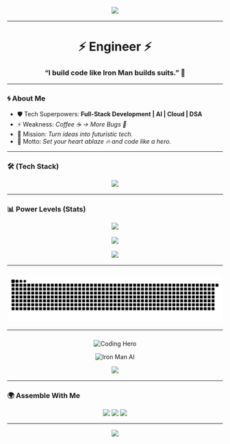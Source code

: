 <!-- Animated Header -->
<p align="center">
  <img src="https://readme-typing-svg.herokuapp.com?size=30&color=00F700&center=true&vCenter=true&width=500&lines=Venkateswarlu+Kasireddy" />
</p>


---

<h1 align="center">⚡ Engineer ⚡</h1>
<h3 align="center">“I build code like Iron Man builds suits.” 🦾</h3>

---

### 🌀 About Me 
- 🛡️ Tech Superpowers: **Full-Stack Development | AI | Cloud | DSA**
- ⚡ Weakness: *Coffee ☕ → More Bugs 🐛*
- 🧩 Mission: *Turn ideas into futuristic tech.*
- 🌌 Motto: *Set your heart ablaze 🔥 and code like a hero.*

---

### 🛠️ (Tech Stack)
<p align="center">
  <img src="https://skillicons.dev/icons?i=react,nodejs,express,python,java,ts,js,html,css,tailwind,redux,mysql,mongodb,docker,gcp,git,github" />
</p>

---

### 📊 Power Levels (Stats)
<p align="center">
  <img src="https://github-readme-streak-stats.herokuapp.com?user=venkatesh520556&theme=radical&hide_border=true&background=0D1117&stroke=FF0000&ring=FF0000&fire=FF0000" />
</p>

<p align="center">
  <img src="https://github-readme-stats.vercel.app/api?username=venkatesh520556&show_icons=true&theme=radical&hide_border=true&title_color=FF0000&icon_color=FF0000&bg_color=0D1117" />
</p>

<p align="center">
  <img src="https://github-readme-stats.vercel.app/api/top-langs/?username=venkatesh520556&layout=compact&theme=radical&hide_border=true&title_color=FF0000&bg_color=0D1117" />
</p>

---

### 
<p align="center">
  <img src="https://raw.githubusercontent.com/venkatesh520556/venkatesh520556/output/github-contribution-grid-snake-colorful.svg" alt="snake animation" />
</p>

---

### 
<p align="center">
  <img src="https://github.com/abhisheknaiidu/abhisheknaiidu/raw/master/code.gif" width="500" alt="Coding Hero"/>
</p>

<p align="center">
  <img src="https://github.com/khalby786/khalby786/raw/master/assets/ironman.gif" width="300" alt="Iron Man AI"/>
</p>

<p align="center">
  <img src="https://raw.githubusercontent.com/saadeghi/saadeghi/master/dino.gif" width="600"/>
</p>

---

### 🌍 Assemble With Me
<p align="center">
  <a href="https://www.linkedin.com/in/venkateswarlu-kasireddy-51a5b0197/"><img src="https://img.shields.io/badge/LinkedIn-Connect-blue?style=for-the-badge&logo=linkedin" /></a>
  <a href="https://x.com/Kasired85061173"><img src="https://img.shields.io/badge/Twitter-Follow-blue?style=for-the-badge&logo=twitter" /></a>
  <a href="mailto:venkateswarlu.kasireddy18@gmail.com"><img src="https://img.shields.io/badge/Gmail-Contact-red?style=for-the-badge&logo=gmail" /></a>
</p>

---

<p align="center">
  <img src="https://komarev.com/ghpvc/?username=venkatesh520556&label=Profile+Views&color=FF0000&style=for-the-badge" />
</p>
